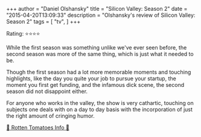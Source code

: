 +++
author = "Daniel Olshansky"
title = "Silicon Valley: Season 2"
date = "2015-04-20T13:09:33"
description = "Olshansky's review of Silicon Valley: Season 2"
tags = [
    "tv",
]
+++

Rating: ⭐⭐⭐⭐

While the first season was something unlike we've ever seen before, the second season was more of the same thing, which is just what it needed to be.

Though the first season had a lot more memorable moments and touching highlights, like the day you quite your job to pursue your startup, the moment you first get funding, and the infamous dick scene, the second season did not disappoint either.

For anyone who works in the valley, the show is very cathartic, touching on subjects one deals with on a day to day basis with the incorporation of just the right amount of cringing humor.

[🍅 Rotten Tomatoes Info 🍅](https://www.rottentomatoes.com//tv/silicon_valley/s02)